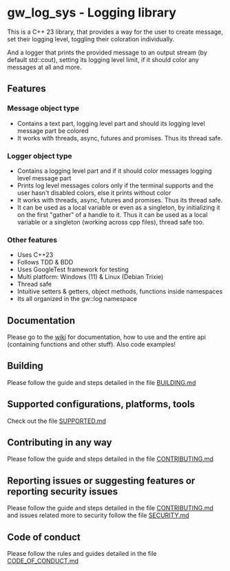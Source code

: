 # gw\_log\_sys - Logging library

This is a C++ 23 library, that provides a way for the user to create message, set their logging level,
toggling their coloration individually.

And a logger that prints the provided message to an
output stream (by default std::cout), setting its logging level limit,
if it should color any messages at all and more.

## Features

### Message object type

* Contains a text part, logging level part and should its logging level message part be colored
* It works with threads, async, futures and promises. Thus its thread safe.

### Logger object type

* Contains a logging level part and if it should color messages logging level message part
* Prints log level messages colors only if the terminal supports and the user hasn't disabled colors, else it prints without color
* It works with threads, async, futures and promises. Thus its thread safe.
* It can be used as a local variable or even as a singleton, by initializing it on the first "gather" of a handle to it.
Thus it can be used as a local variable or a singleton (working across cpp files), thread safe too.

### Other features

* Uses C++23
* Follows TDD & BDD
* Uses GoogleTest framework for testing
* Multi platform: Windows (11) & Linux (Debian Trixie)
* Thread safe
* Intuitive setters & getters, object methods, functions inside namespaces
* Its all organized in the gw::log namespace

## Documentation

Please go to the [wiki](https://github.com/AlexDeFoc/gw_log_sys/wiki) for documentation, how to use and the entire api (containing functions and other stuff). Also code examples!

## Building

Please follow the guide and steps detailed in the file [BUILDING.md](https://github.com/AlexDeFoc/gw_log_sys/blob/main/BUILDING.md)

## Supported configurations, platforms, tools

Check out the file [SUPPORTED.md](https://github.com/AlexDeFoc/gw_log_sys/blob/main/SUPPORTED.md)

## Contributing in any way

Please follow the guide and steps detailed in the file [CONTRIBUTING.md](https://github.com/AlexDeFoc/gw_log_sys/blob/main/CONTRIBUTING.md)

## Reporting issues or suggesting features or reporting security issues

Please follow the guide and steps detailed in the file [CONTRIBUTING.md](https://github.com/AlexDeFoc/gw_log_sys/blob/main/CONTRIBUTING.md) and issues related more to security follow
the file [SECURITY.md](https://github.com/AlexDeFoc/gw_log_sys/blob/main/SECURITY.md)

## Code of conduct

Please follow the rules and guides detailed in the file [CODE\_OF\_CONDUCT.md](https://github.com/AlexDeFoc/gw_log_sys/blob/main/CODE_OF_CONDUCT.md)
